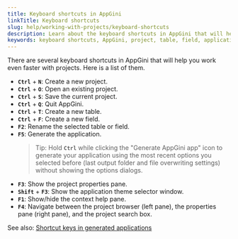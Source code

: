```yaml
---
title: Keyboard shortcuts in AppGini
linkTitle: Keyboard shortcuts
slug: help/working-with-projects/keyboard-shortcuts
description: Learn about the keyboard shortcuts in AppGini that will help you work even faster with projects.
keywords: keyboard shortcuts, AppGini, project, table, field, application, theme, context help, project browser, properties pane, project search box
---
```


There are several keyboard shortcuts in AppGini that will help you work even faster with projects. Here is a list of them. 

* **` Ctrl `** + **` N `**: Create a new project.
* **` Ctrl `** + **` O `**: Open an existing project.
* **` Ctrl `** + **` S `**: Save the current project.
* **` Ctrl `** + **` Q `**: Quit AppGini.
* **` Ctrl `** + **` T `**: Create a new table.
* **` Ctrl `** + **` F `**: Create a new field.
* **` F2 `**: Rename the selected table or field.
* **` F5 `**: Generate the application.  
  > Tip: Hold **` Ctrl `** while clicking the "Generate AppGini app" icon to generate your application using the most recent options you selected before (last output folder and file overwriting settings) without showing the options dialogs.
* **` F3 `**: Show the project properties pane.
* **` Shift `** + **` F3 `**: Show the application theme selector window.
* **` F1 `**: Show/hide the context help pane.
* **` F4 `**: Navigate between the project browser (left pane), the properties pane (right pane), and the project search box.

See also: [Shortcut keys in generated applications](/appgini/help/working-with-generated-web-database-application/shortcut-keys)
